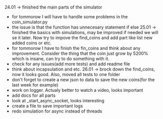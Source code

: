 24.01 -> finished the main parts of the simulator 
- for tommorow I will have to handle some problems in the coin_simulator.py
- the issue is that the function has unnecesary statement if else
25.01 -> finished the basics with simulations, may be improved if needed we will se it later. Now try to impove the find_coins and add part like list new added coins or etc. 
- for tommorow I have to finish the fin_coins and think about any improvement. Consider 
the thing that the coin just grow by 5200% which is insane, can try to do something with it.
- check for any issues(add more tests) and add readme file
- think about incapsulation and etc.
26.01 -> brock down the find_coins, now it looks good. Also, moved all tests to one folder
- don't forget to create a new json to data to save the new coins(for the last week for example)
- work on logger. Actualy better to watch a video, looks important
- add docs for all parts
- look at _start_async_socket, looks interesting
- create a file to save important logs
- redo simulation for async instead of threads